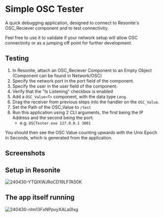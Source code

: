# Simple OSC Tester
A quick debugging application, designed to connect to Resonite's OSC_Reciever component and to test connectivity.

Feel free to use it to validate if your network setup will allow OSC connectivity or as a jumping off point for further development.

## Testing
1. In Resonite, attach an OSC_Reciever Component to an Empty Object (Component can be found in Network/OSC)
1. Specify the network port in the port field of the component.
1. Specify the user in the user field of the component.
1. Verify that the "Is Listening" checkbox is enabled
1. Add a `OSC_Value<T>` component, with the data type `Long`.
1. Drag the receiver from previous steps into the handler on the `OSC_Value`.
1. Set the Path of the OSC_Value to `/test`
1. Run this application using 2 CLI arguments, the first being the IP Address and the second being the port:
    - e.g. `OSCTester.exe 127.0.0.1 3001`

You should then see the OSC Value counting upwards with the Unix Epoch in Seconds, which is generated from the application.


## Screenshots

## Setup in Resonite
![240430-YTQIXWJRoCD19LF7A50K](https://github.com/Yellow-Dog-Man/Basic-OSC-Example/assets/8791132/e0ed7207-b357-44d6-bfe1-410b5212ce8a)

## The app itself running
![240430-nIm13FxNPpvyXALa0lxg](https://github.com/Yellow-Dog-Man/Basic-OSC-Example/assets/8791132/c8a616f9-051c-4ed4-837d-431748502a5a)
